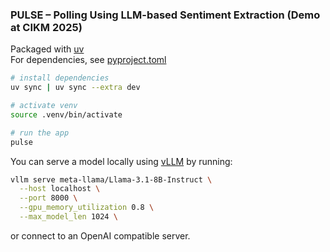 ### PULSE – Polling Using LLM-based Sentiment Extraction (Demo at CIKM 2025)

Packaged with [uv](https://github.com/astral-sh/uv) \
For dependencies, see [pyproject.toml](pyproject.toml)

```bash
# install dependencies
uv sync | uv sync --extra dev

# activate venv
source .venv/bin/activate

# run the app
pulse
```

You can serve a model locally using [vLLM](https://docs.vllm.ai/en/stable/) by running:
```bash
vllm serve meta-llama/Llama-3.1-8B-Instruct \
  --host localhost \
  --port 8000 \
  --gpu_memory_utilization 0.8 \
  --max_model_len 1024 \
```
or connect to an OpenAI compatible server.
